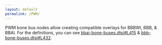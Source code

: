 ```yaml
---
layout: default
permalink: /PWM/
---
```


PWM bone bus nodes allow creating compatible overlays for BBBWl, BBB, & BBAI. For the definitions, you can see [bbai-bone-buses.dtsi#L415](https://github.com/lorforlinux/BeagleBoard-DeviceTrees/blob/97a6f0daa9eab09633a2064f68a53b107d6e3968/src/arm/bbai-bone-buses.dtsi#L415) & [bbb-bone-buses.dtsi#L432](https://github.com/lorforlinux/BeagleBoard-DeviceTrees/blob/97a6f0daa9eab09633a2064f68a53b107d6e3968/src/arm/bbb-bone-buses.dtsi#L432).